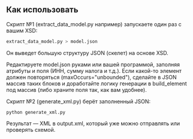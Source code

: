 ## Как использовать

Скрипт №1 (extract_data_model.py например) запускаете один раз с вашим XSD:
```python
extract_data_model.py > model.json
```

Он выведет большую структуру JSON (скелет) на основе XSD.

Редактируете model.json руками или вашей программой, заполняя атрибуты и поля (ИНН, сумму налога и т.д.). Если какой-то элемент должен повторяться (maxOccurs="unbounded"), сделайте в JSON массив таких блоков и доработайте логику генерации в build_element под массив (либо храните поля так, как вам удобнее).

Скрипт №2 (generate_xml.py) берёт заполненный JSON:

```
python generate_xml.py
```

Результат — XML в output.xml, который уже можно отправлять или проверять схемой.
